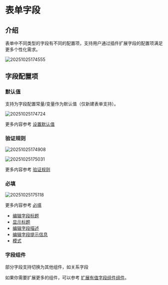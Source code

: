 # 表单字段

## 介绍

表单中不同类型的字段有不同的配置项，支持用户通过插件扩展字段的配置项满足更多个性化需求。

![20251025174555](https://static-docs.nocobase.com/20251025174555.png)

## 字段配置项

### 默认值

支持为字段配置常量/变量作为默认值（仅新建表单支持）。

![20251025174724](https://static-docs.nocobase.com/20251025174724.png)

更多内容参考 [设置默认值](/interface-builder/fields/field-settings/default-value)

### 验证规则

![20251025174908](https://static-docs.nocobase.com/20251025174908.png)

![20251025175031](https://static-docs.nocobase.com/20251025175031.png)

更多内容参考 [验证规则](/interface-builder/fields/field-settings/validation-rules)

### 必填

![20251025175118](https://static-docs.nocobase.com/20251025175118.png)

更多内容参考 [必填](/interface-builder/fields/field-settings/required)

- [编辑字段标题](/interface-builder/fields/field-settings/edit-title)
- [显示标题](/interface-builder/fields/field-settings/display-title)
- [编辑字段描述](/interface-builder/fields/field-settings/edit-description)
- [编辑字段提示信息](/interface-builder/fields/field-settings/edit-tooltip)
- [模式](/interface-builder/fields/field-settings/pattern)

### 字段组件

部分字段支持切换为其他组件，如关系字段

如果你需要扩展更多的组件，可以参考 [扩展有值字段组件组件](/plugin-samples/field/value)。
